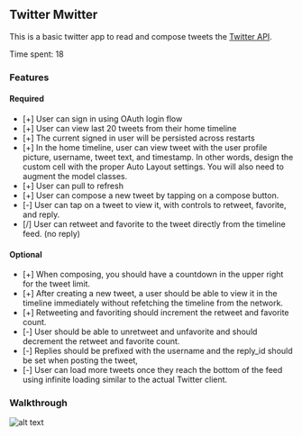 ## Twitter Mwitter

This is a basic twitter app to read and compose tweets the [Twitter API](https://apps.twitter.com/).

Time spent: 18

### Features

#### Required

- [+] User can sign in using OAuth login flow
- [+] User can view last 20 tweets from their home timeline
- [+] The current signed in user will be persisted across restarts
- [+] In the home timeline, user can view tweet with the user profile picture, username, tweet text, and timestamp.  In other words, design the custom cell with the proper Auto Layout settings.  You will also need to augment the model classes.
- [+] User can pull to refresh
- [+] User can compose a new tweet by tapping on a compose button.
- [-] User can tap on a tweet to view it, with controls to retweet, favorite, and reply.
- [/] User can retweet and favorite to the tweet directly from the timeline feed. (no reply)

#### Optional

- [+] When composing, you should have a countdown in the upper right for the tweet limit.
- [+] After creating a new tweet, a user should be able to view it in the timeline immediately without refetching the timeline from the network.
- [+] Retweeting and favoriting should increment the retweet and favorite count.
- [-] User should be able to unretweet and unfavorite and should decrement the retweet and favorite count.
- [-] Replies should be prefixed with the username and the reply_id should be set when posting the tweet,
- [-] User can load more tweets once they reach the bottom of the feed using infinite loading similar to the actual Twitter client.

### Walkthrough

![alt text](https://github.com/baristaze/Mwitter/blob/master/mwitter.gif "Demo")

